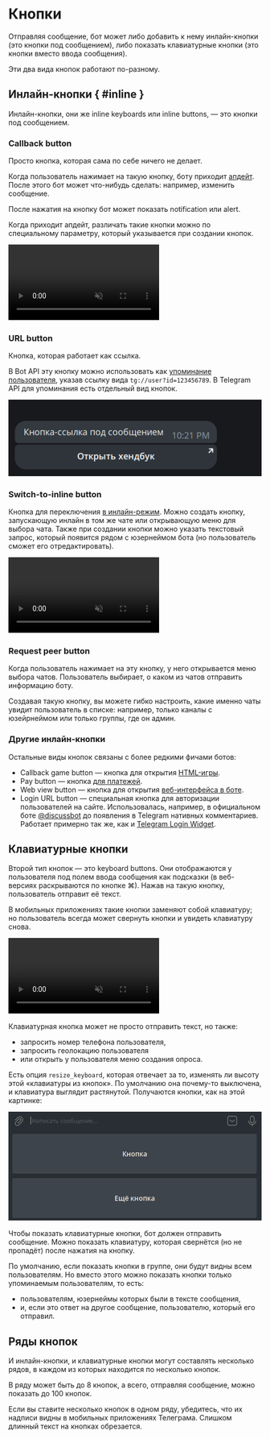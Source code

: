 # Кнопки

Отправляя сообщение, бот может либо добавить к нему инлайн-кнопки (это кнопки под сообщением), либо показать
клавиатурные кнопки (это кнопки вместо ввода сообщения).

Эти два вида кнопок работают по-разному.

## Инлайн-кнопки { #inline }

Инлайн-кнопки, они же inline keyboards или inline buttons, — это кнопки под сообщением.

### Callback button

Просто кнопка, которая сама по себе ничего не делает.

Когда пользователь нажимает на такую кнопку, боту приходит [апдейт](../dev/updates). После этого бот может что-нибудь сделать: например,
изменить сообщение.

После нажатия на кнопку бот может показать notification или alert.

Когда приходит апдейт, различать такие кнопки можно по специальному параметру, который указывается при создании кнопок.

<video controls loop muted preload="auto">
<source src="../../public/pictures/ru/callback-buttons.webm" type="video/mp4">
</video>

### URL button

Кнопка, которая работает как ссылка.

В Bot API эту кнопку можно использовать как [упоминание пользователя](./markup#mention), указав ссылку
вида `tg://user?id=123456789`. В Telegram API для упоминания есть отдельный вид кнопок.

![Кнопка-ссылка под сообщением](../../public/pictures/ru/url-button.png)

### Switch-to-inline button

Кнопка для переключения [в инлайн-режим](../interaction/inline). Можно создать кнопку,
запускающую инлайн в том же чате или открывающую меню для выбора чата. Также при создании кнопки можно указать
текстовый запрос, который появится рядом с юзернеймом бота (но пользователь сможет его отредактировать).

<video controls loop muted preload="auto">
<source src="../../public/pictures/ru/switch-inline-button.webm" type="video/mp4">
</video>

### Request peer button

Когда пользователь нажимает на эту кнопку, у него открывается меню выбора чатов. Пользователь выбирает, о каком из чатов
отправить информацию боту.

Создавая такую кнопку, вы можете гибко настроить, какие именно чаты увидит пользователь в списке: например,
только каналы с юзейрнеймом или только группы, где он админ.

### Другие инлайн-кнопки

Остальные виды кнопок связаны с более редкими фичами ботов:

- Callback game button — кнопка для открытия [HTML-игры](../interaction/html-games).
- Pay button — кнопка [для платежей](../interaction/payments).
- Web view button — кнопка для открытия [веб-интерфейса в боте](../interaction/mini-apps).
- Login URL button — специальная кнопка для авторизации пользователей на сайте.
  Использовалась, например, в официальном боте [@discussbot](https://t.me/discussbot) до появления
  в Telegram нативных комментариев. Работает примерно так же, как
  и [Telegram Login Widget](../interaction/login-widget).

## Клавиатурные кнопки



Второй тип кнопок — это keyboard buttons. Они отображаются у пользователя под полем ввода сообщения как подсказки
(в веб-версиях раскрываются по кнопке ⌘). Нажав на такую кнопку, пользователь отправит её текст.

В мобильных приложениях такие кнопки заменяют собой клавиатуру; но пользователь всегда может свернуть кнопки 
и увидеть клавиатуру снова.

<video controls loop muted preload="auto">
<source src="../../public/pictures/ru/keyboard-buttons.webm" type="video/mp4">
</video>

Клавиатурная кнопка может не просто отправить текст, но также:

- запросить номер телефона пользователя,
- запросить геолокацию пользователя
- или открыть у пользователя меню создания опроса.

Есть опция `resize_keyboard`, которая отвечает за то, изменять ли высоту этой «клавиатуры из кнопок».
По умолчанию она почему-то выключена, и клавиатура выглядит растянутой. Получаются кнопки, как на этой картинке:

![](../../public/pictures/ru/wide-buttons.png)

Чтобы показать клавиатурные кнопки, бот должен отправить сообщение.
Можно показать клавиатуру, которая свернётся (но не пропадёт) после нажатия на кнопку.

По умолчанию, если показать кнопки в группе, они будут видны всем пользователям. Но вместо этого можно показать кнопки 
только упоминаемым пользователям, то есть:

- пользователям, юзернеймы которых были в тексте сообщения,
- и, если это ответ на другое сообщение, пользователю, который его отправил.

## Ряды кнопок

И инлайн-кнопки, и клавиатурные кнопки могут составлять несколько рядов, в каждом из которых находится по несколько
кнопок.

В ряду может быть до 8 кнопок, а всего, отправляя сообщение, можно показать до 100 кнопок.

Если вы ставите несколько кнопок в одном ряду, убедитесь, что их надписи видны в мобильных приложениях Телеграма.
Слишком длинный текст на кнопках обрезается.
